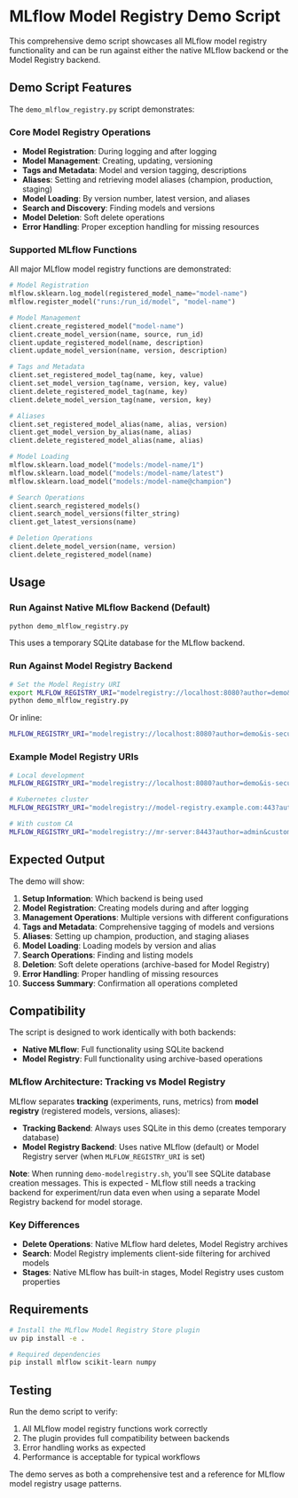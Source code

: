 # MLflow Model Registry Demo Script

This comprehensive demo script showcases all MLflow model registry functionality and can be run against either the native MLflow backend or the Model Registry backend.

## Demo Script Features

The `demo_mlflow_registry.py` script demonstrates:

### Core Model Registry Operations
- **Model Registration**: During logging and after logging
- **Model Management**: Creating, updating, versioning
- **Tags and Metadata**: Model and version tagging, descriptions
- **Aliases**: Setting and retrieving model aliases (champion, production, staging)
- **Model Loading**: By version number, latest version, and aliases
- **Search and Discovery**: Finding models and versions
- **Model Deletion**: Soft delete operations
- **Error Handling**: Proper exception handling for missing resources

### Supported MLflow Functions
All major MLflow model registry functions are demonstrated:

```python
# Model Registration
mlflow.sklearn.log_model(registered_model_name="model-name")
mlflow.register_model("runs:/run_id/model", "model-name")

# Model Management
client.create_registered_model("model-name")
client.create_model_version(name, source, run_id)
client.update_registered_model(name, description)
client.update_model_version(name, version, description)

# Tags and Metadata
client.set_registered_model_tag(name, key, value)
client.set_model_version_tag(name, version, key, value)
client.delete_registered_model_tag(name, key)
client.delete_model_version_tag(name, version, key)

# Aliases
client.set_registered_model_alias(name, alias, version)
client.get_model_version_by_alias(name, alias)
client.delete_registered_model_alias(name, alias)

# Model Loading
mlflow.sklearn.load_model("models:/model-name/1")
mlflow.sklearn.load_model("models:/model-name/latest")
mlflow.sklearn.load_model("models:/model-name@champion")

# Search Operations
client.search_registered_models()
client.search_model_versions(filter_string)
client.get_latest_versions(name)

# Deletion Operations
client.delete_model_version(name, version)
client.delete_registered_model(name)
```

## Usage

### Run Against Native MLflow Backend (Default)
```bash
python demo_mlflow_registry.py
```

This uses a temporary SQLite database for the MLflow backend.

### Run Against Model Registry Backend
```bash
# Set the Model Registry URI
export MLFLOW_REGISTRY_URI="modelregistry://localhost:8080?author=demo&is-secure=false"
python demo_mlflow_registry.py
```

Or inline:
```bash
MLFLOW_REGISTRY_URI="modelregistry://localhost:8080?author=demo&is-secure=false" python demo_mlflow_registry.py
```

### Example Model Registry URIs
```bash
# Local development
MLFLOW_REGISTRY_URI="modelregistry://localhost:8080?author=demo&is-secure=false"

# Kubernetes cluster
MLFLOW_REGISTRY_URI="modelregistry://model-registry.example.com:443?author=myuser&user-token=/path/to/token"

# With custom CA
MLFLOW_REGISTRY_URI="modelregistry://mr-server:8443?author=admin&custom-ca=/path/to/ca.crt"
```

## Expected Output

The demo will show:

1. **Setup Information**: Which backend is being used
2. **Model Registration**: Creating models during and after logging
3. **Management Operations**: Multiple versions with different configurations
4. **Tags and Metadata**: Comprehensive tagging of models and versions
5. **Aliases**: Setting up champion, production, and staging aliases
6. **Model Loading**: Loading models by version and alias
7. **Search Operations**: Finding and listing models
8. **Deletion**: Soft delete operations (archive-based for Model Registry)
9. **Error Handling**: Proper handling of missing resources
10. **Success Summary**: Confirmation all operations completed

## Compatibility

The script is designed to work identically with both backends:

- **Native MLflow**: Full functionality using SQLite backend
- **Model Registry**: Full functionality using archive-based operations

### MLflow Architecture: Tracking vs Model Registry

MLflow separates **tracking** (experiments, runs, metrics) from **model registry** (registered models, versions, aliases):

- **Tracking Backend**: Always uses SQLite in this demo (creates temporary database)
- **Model Registry Backend**: Uses native MLflow (default) or Model Registry server (when `MLFLOW_REGISTRY_URI` is set)

**Note**: When running `demo-modelregistry.sh`, you'll see SQLite database creation messages. This is expected - MLflow still needs a tracking backend for experiment/run data even when using a separate Model Registry backend for model storage.

### Key Differences
- **Delete Operations**: Native MLflow hard deletes, Model Registry archives
- **Search**: Model Registry implements client-side filtering for archived models
- **Stages**: Native MLflow has built-in stages, Model Registry uses custom properties

## Requirements

```bash
# Install the MLflow Model Registry Store plugin
uv pip install -e .

# Required dependencies
pip install mlflow scikit-learn numpy
```

## Testing

Run the demo script to verify:
1. All MLflow model registry functions work correctly
2. The plugin provides full compatibility between backends
3. Error handling works as expected
4. Performance is acceptable for typical workflows

The demo serves as both a comprehensive test and a reference for MLflow model registry usage patterns.